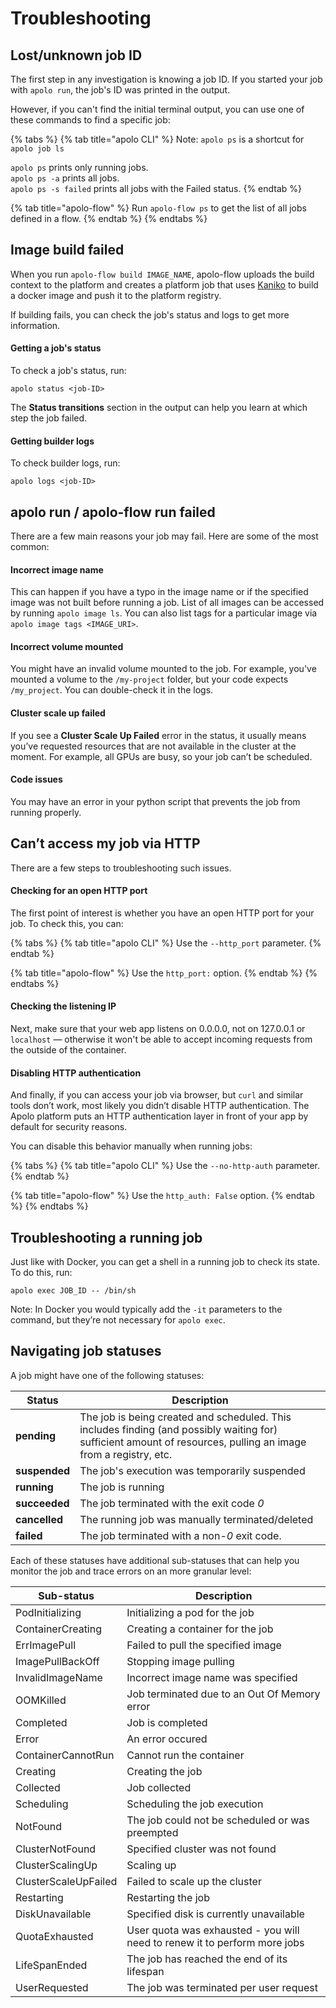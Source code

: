 # Troubleshooting

## Lost/unknown job ID

The first step in any investigation is knowing a job ID. If you started your job with `apolo run`, the job's ID was printed in the output.

However, if you can't find the initial terminal output, you can use one of these commands to find a specific job:

{% tabs %}
{% tab title="apolo CLI" %}
Note: `apolo ps` is a shortcut for `apolo job ls`

`apolo ps` prints only running jobs.\
`apolo ps -a` prints all jobs.\
`apolo ps -s failed` prints all jobs with the Failed status.
{% endtab %}

{% tab title="apolo-flow" %}
Run `apolo-flow ps` to get the list of all jobs defined in a flow.
{% endtab %}
{% endtabs %}

## Image build failed

When you run `apolo-flow build IMAGE_NAME`, apolo-flow uploads the build context to the platform and creates a platform job that uses [Kaniko](https://github.com/GoogleContainerTools/kaniko) to build a docker image and push it to the platform registry.

If building fails, you can check the job's status and logs to get more information.

#### Getting a job's status

To check a job's status, run:

```
apolo status <job-ID> 
```

The **Status transitions** section in the output can help you learn at which step the job failed.

#### Getting builder logs

To check builder logs, run:

```
apolo logs <job-ID> 
```

## apolo run / apolo-flow run failed

There are a few main reasons your job may fail. Here are some of the most common:

#### Incorrect image name

This can happen if you have a typo in the image name or if the specified image was not built before running a job. List of all images can be accessed by running `apolo image ls`. You can also list tags for a particular image via `apolo image tags <IMAGE_URI>`.

#### Incorrect volume mounted

You might have an invalid volume mounted to the job. For example, you've mounted a volume to the `/my-project` folder, but your code expects `/my_project`. You can double-check it in the logs.

#### Cluster scale up failed

If you see a **Cluster Scale Up Failed** error in the status, it usually means you’ve requested resources that are not available in the cluster at the moment. For example, all GPUs are busy, so your job can’t be scheduled.

#### Code issues

You may have an error in your python script that prevents the job from running properly.

## Can’t access my job via HTTP

There are a few steps to troubleshooting such issues.

#### Checking for an open HTTP port

The first point of interest is whether you have an open HTTP port for your job. To check this, you can:

{% tabs %}
{% tab title="apolo CLI" %}
Use the `--http_port` parameter.
{% endtab %}

{% tab title="apolo-flow" %}
Use the `http_port:` option.
{% endtab %}
{% endtabs %}

#### Checking the listening IP

Next, make sure that your web app listens on 0.0.0.0, not on 127.0.0.1 or `localhost` — otherwise it won't be able to accept incoming requests from the outside of the container.

#### Disabling HTTP authentication

And finally, if you can access your job via browser, but `curl` and similar tools don’t work, most likely you didn’t disable HTTP authentication. The Apolo platform puts an HTTP authentication layer in front of your app by default for security reasons.

You can disable this behavior manually when running jobs:

{% tabs %}
{% tab title="apolo CLI" %}
Use the `--no-http-auth` parameter.
{% endtab %}

{% tab title="apolo-flow" %}
Use the `http_auth: False` option.
{% endtab %}
{% endtabs %}

## Troubleshooting a running job

Just like with Docker, you can get a shell in a running job to check its state. To do this, run:

```
apolo exec JOB_ID -- /bin/sh
```

Note: In Docker you would typically add the `-it` parameters to the command, but they’re not necessary for `apolo exec`.

## Navigating job statuses

A job might have one of the following statuses:

| Status        | Description                                                                                                                                                     |
| ------------- | --------------------------------------------------------------------------------------------------------------------------------------------------------------- |
| **pending**   | The job is being created and scheduled. This includes finding (and possibly waiting for) sufficient amount of resources, pulling an image from a registry, etc. |
| **suspended** | The job's execution was temporarily suspended                                                                                                                   |
| **running**   | The job is running                                                                                                                                              |
| **succeeded** | The job terminated with the exit code _0_                                                                                                                       |
| **cancelled** | The running job was manually terminated/deleted                                                                                                                 |
| **failed**    | The job terminated with a non-_0_ exit code.                                                                                                                    |

Each of these statuses have additional sub-statuses that can help you monitor the job and trace errors on an more granular level:

| Sub-status           | Description                                                               |
| -------------------- | ------------------------------------------------------------------------- |
| PodInitializing      | Initializing a pod for the job                                            |
| ContainerCreating    | Creating a container for the job                                          |
| ErrImagePull         | Failed to pull the specified image                                        |
| ImagePullBackOff     | Stopping image pulling                                                    |
| InvalidImageName     | Incorrect image name was specified                                        |
| OOMKilled            | Job terminated due to an Out Of Memory error                              |
| Completed            | Job is completed                                                          |
| Error                | An error occured                                                          |
| ContainerCannotRun   | Cannot run the container                                                  |
| Creating             | Creating the job                                                          |
| Collected            | Job collected                                                             |
| Scheduling           | Scheduling the job execution                                              |
| NotFound             | The job could not be scheduled or was preempted                           |
| ClusterNotFound      | Specified cluster was not found                                           |
| ClusterScalingUp     | Scaling up                                                                |
| ClusterScaleUpFailed | Failed to scale up the cluster                                            |
| Restarting           | Restarting the job                                                        |
| DiskUnavailable      | Specified disk is currently unavailable                                   |
| QuotaExhausted       | User quota was exhausted - you will need to renew it to perform more jobs |
| LifeSpanEnded        | The job has reached the end of its lifespan                               |
| UserRequested        | The job was terminated per user request                                   |

##
